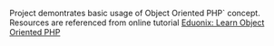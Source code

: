 Project demontrates basic usage of Object Oriented PHP` concept. 
Resources are referenced from online tutorial [Eduonix: Learn Object Oriented PHP](https://www.eduonix.com/courses/Web-Development/learn-object-oriented-php-by-building-a-complete-website)
